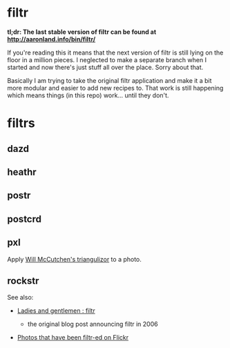 filtr
==

**tl;dr: The last stable version of filtr can be found at http://aaronland.info/bin/filtr/**

If you're reading this it means that the next version of filtr is still lying on
the floor in a million pieces. I neglected to make a separate branch when I
started and now there's just stuff all over the place. Sorry about that.

Basically I am trying to take the original filtr application and make it a bit
more modular and easier to add new recipes to. That work is still happening
which means things (in this repo) work... until they don't.

filtrs
==

dazd
--

heathr
--

postr
--

postcrd
--

pxl
--

Apply [Will McCutchen's triangulizor](https://github.com/mccutchen/triangulizor) to   a photo.

rockstr
--

See also:

* [Ladies and gentlemen : filtr](http://www.aaronland.info/weblog/2006/07/31/baconmelon/#filtr)
  - the original blog post announcing filtr in 2006

* [Photos that have been filtr-ed on Flickr](http://www.flickr.com/photos/tags/filtr:process=)
